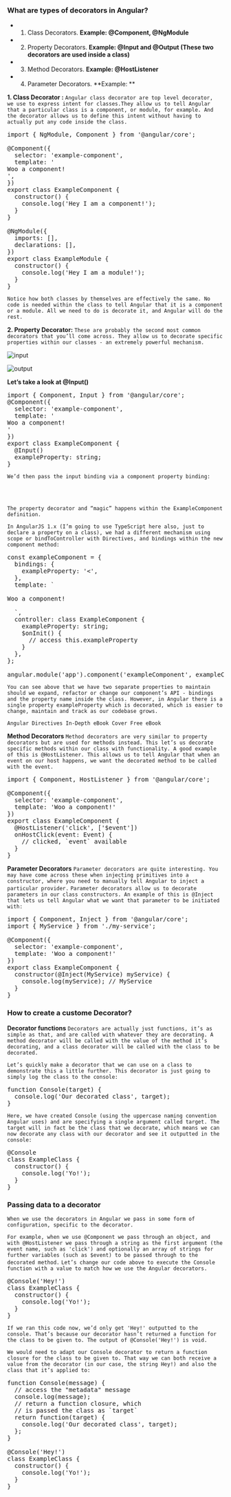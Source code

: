 ### What are types of decorators in Angular?
- 1. Class Decorators. **Example: @Component, @NgModule**
- 2. Property Decorators. **Example: @Input and @Output (These two decorators are used inside a class)**
- 3. Method Decorators. **Example: @HostListener**
- 4. Parameter Decorators. **Example: **

**1. Class Decorator :** `Angular class decorator are top level decorator,  we use to express intent for classes.They allow us to tell Angular that a particular class is a component, or module, for example. And the decorator allows us to define this intent without having to actually put any code inside the class.`

<pre>
import { NgModule, Component } from '@angular/core';

@Component({
  selector: 'example-component',
  template: '<div>Woo a component!</div>',
})
export class ExampleComponent {
  constructor() {
    console.log('Hey I am a component!');
  }
}

@NgModule({
  imports: [],
  declarations: [],
})
export class ExampleModule {
  constructor() {
    console.log('Hey I am a module!');
  }
}
</pre>
`Notice how both classes by themselves are effectively the same. No code is needed within the class to tell Angular that it is a component or a module. All we need to do is decorate it, and Angular will do the rest.`



**2. Property Decorator:** `These are probably the second most common decorators that you’ll come across. They allow us to decorate specific properties within our classes - an extremely powerful mechanism.`

![input](https://user-images.githubusercontent.com/53125546/175805924-3e844533-51e0-4846-8d1d-1ba28dd68094.svg)

![output](https://user-images.githubusercontent.com/53125546/175805925-a61c0a7f-8a7b-4734-b83f-26bba5d35993.svg)

**Let’s take a look at @Input()**

<pre>
import { Component, Input } from '@angular/core';
@Component({
  selector: 'example-component',
  template: '<div>Woo a component!</div>'
})
export class ExampleComponent {
  @Input()
  exampleProperty: string;
}
</pre>
`We’d then pass the input binding via a component property binding:`
<pre>
<example-component
  [exampleProperty]="exampleData">
</example-component>
</pre>

`The property decorator and “magic” happens within the ExampleComponent definition.`

`In AngularJS 1.x (I’m going to use TypeScript here also, just to declare a property on a class), we had a different mechanism using scope or bindToController with Directives, and bindings within the new component method:`
<pre>
const exampleComponent = {
  bindings: {
    exampleProperty: '&lt;&#039;,
  },
  template: `
    <div>Woo a component!</div>
  `,
  controller: class ExampleComponent {
    exampleProperty: string;
    $onInit() {
      // access this.exampleProperty
    }
  },
};

angular.module('app').component('exampleComponent', exampleComponent);
</pre>

`You can see above that we have two separate properties to maintain should we expand, refactor or change our component’s API - bindings and the property name inside the class. However, in Angular there is a single property exampleProperty which is decorated, which is easier to change, maintain and track as our codebase grows.`

`Angular Directives In-Depth eBook Cover Free eBook`

**Method Decorators**
`Method decorators are very similar to property decorators but are used for methods instead. This let’s us decorate specific methods within our class with functionality. A good example of this is @HostListener. This allows us to tell Angular that when an event on our host happens, we want the decorated method to be called with the event.`

<pre>
import { Component, HostListener } from '@angular/core';

@Component({
  selector: 'example-component',
  template: 'Woo a component!'
})
export class ExampleComponent {
  @HostListener('click', ['$event'])
  onHostClick(event: Event) {
    // clicked, `event` available
  }
}
</pre>

**Parameter Decorators**
`Parameter decorators are quite interesting. You may have come across these when injecting primitives into a constructor, where you need to manually tell Angular to inject a particular provider.`
`Parameter decorators allow us to decorate parameters in our class constructors. An example of this is @Inject that lets us tell Angular what we want that parameter to be initiated with:`

<pre>
import { Component, Inject } from '@angular/core';
import { MyService } from './my-service';

@Component({
  selector: 'example-component',
  template: 'Woo a component!'
})
export class ExampleComponent {
  constructor(@Inject(MyService) myService) {
    console.log(myService); // MyService
  }
}
</pre>


### How to create a custome Decorator?

**Decorator functions**
`Decorators are actually just functions, it’s as simple as that, and are called with whatever they are decorating. A method decorator will be called with the value of the method it’s decorating, and a class decorator will be called with the class to be decorated.`

`Let’s quickly make a decorator that we can use on a class to demonstrate this a little further. This decorator is just going to simply log the class to the console:`
<pre>
function Console(target) {
  console.log('Our decorated class', target);
}
</pre>

`Here, we have created Console (using the uppercase naming convention Angular uses) and are specifying a single argument called target. The target will in fact be the class that we decorate, which means we can now decorate any class with our decorator and see it outputted in the console:`
<pre>
@Console
class ExampleClass {
  constructor() {
    console.log('Yo!');
  }
}
</pre>

### Passing data to a decorator

`When we use the decorators in Angular we pass in some form of configuration, specific to the decorator.`

`For example, when we use @Component we pass through an object, and with @HostListener we pass through a string as the first argument (the event name, such as 'click') and optionally an array of strings for further variables (such as $event) to be passed through to the decorated method.`
`Let’s change our code above to execute the Console function with a value to match how we use the Angular decorators.`
<pre>
@Console('Hey!')
class ExampleClass {
  constructor() {
    console.log('Yo!');
  }
}
</pre>


`If we ran this code now, we’d only get 'Hey!' outputted to the console. That’s because our decorator hasn’t returned a function for the class to be given to. The output of @Console('Hey!') is void.`

`We would need to adapt our Console decorator to return a function closure for the class to be given to. That way we can both receive a value from the decorator (in our case, the string Hey!) and also the class that it’s applied to:`

<pre>
function Console(message) {
  // access the "metadata" message
  console.log(message);
  // return a function closure, which
  // is passed the class as `target`
  return function(target) {
    console.log('Our decorated class', target);
  };
}

@Console('Hey!')
class ExampleClass {
  constructor() {
    console.log('Yo!');
  }
}
</pre>
